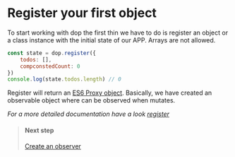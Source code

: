 
# Register your first object

To start working with dop the first thin we have to do is register an object or a class instance with the initial state of our APP. Arrays are not allowed.

```js
const state = dop.register({
    todos: [],
    compconstedCount: 0
})
console.log(state.todos.length) // 0
```

Register will return an [ES6 Proxy object](https://developer.mozilla.org/en/docs/Web/JavaScript/Reference/Global_Objects/Proxy). Basically, we have created an observable object where can be observed when mutates.





*For a more detailed documentation have a look [register](/api/javascript/register)*





> #### Next step
> [Create an observer](/guide/javascript/create-observer)

